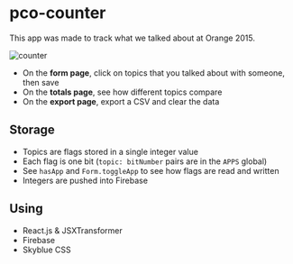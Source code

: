 # pco-counter

This app was made to track what we talked about at Orange 2015.

![counter](https://cloud.githubusercontent.com/assets/2231765/7443103/3a8ecd5e-f0e8-11e4-8385-67ec13e4aeb0.gif)


- On the __form page__, click on topics that you talked about with someone, then save
- On the __totals page__, see how different topics compare
- On the __export page__, export a CSV and clear the data


## Storage

- Topics are flags stored in a single integer value
- Each flag is one bit (`topic: bitNumber` pairs are in the `APPS` global)
- See `hasApp` and `Form.toggleApp` to see how flags are read and written
- Integers are pushed into Firebase


## Using

- React.js & JSXTransformer
- Firebase
- Skyblue CSS